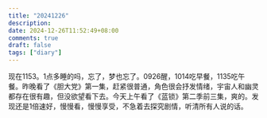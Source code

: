```yaml
---
title: "20241226"
description: 
date: 2024-12-26T11:52:49+08:00
comments: true
draft: false
tags: ["diary"]
---
```

现在1153。1点多睡的吗，忘了，梦也忘了。0926醒，1014吃早餐，1135吃午餐。昨晚看了《胆大党》第一集，赶紧很普通，角色很会抒发情绪，宇宙人和幽灵都存在很有趣，但没欲望看下去。今天上午看了《蓝锁》第二季前三集，爽的。发现还是1倍速好，慢慢看，慢慢享受，不急着去探究剧情，听清所有人说的话。
